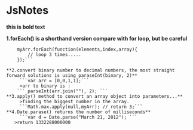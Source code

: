 # JsNotes
**this is bold text**

**1.forEach() is a shorthand version compare with for loop, but be careful**
```myArr = [1,2,3];
	myArr.forEach(function(elements,index,array){
    	// loop 3 times.....
	});```
  
**2.convert binary number to decimal numbers, the most straight forward solutions is using paraseInt(binary, 2)**
	 ```var arr = [0,0,1,1];```
	 >arr to binary is :
	``` parseInt(arr.join(""), 2); ```
**3.apply() method to convert an array object into parameters...**
	 >finding the biggest number in the array.
	 ```Math.max.apply(null,myArr); // return 3;```
**4.Date.parase() returns the number of milliseconds**
	 ```var d = Date.parse("March 21, 2012"); ```
   >return 1332288000000
